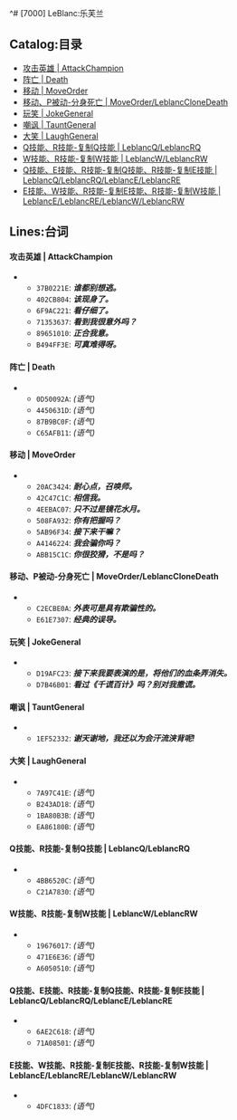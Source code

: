 ^# [7000] LeBlanc:乐芙兰

## Catalog:目录
* [攻击英雄 | AttackChampion](#攻击英雄--AttackChampion)
* [阵亡 | Death](#阵亡--Death)
* [移动 | MoveOrder](#移动--MoveOrder)
* [移动、P被动-分身死亡 | MoveOrder/LeblancCloneDeath](#移动P被动-分身死亡--MoveOrderLeblancCloneDeath)
* [玩笑 | JokeGeneral](#玩笑--JokeGeneral)
* [嘲讽 | TauntGeneral](#嘲讽--TauntGeneral)
* [大笑 | LaughGeneral](#大笑--LaughGeneral)
* [Q技能、R技能-复制Q技能 | LeblancQ/LeblancRQ](#Q技能R技能-复制Q技能--LeblancQLeblancRQ)
* [W技能、R技能-复制W技能 | LeblancW/LeblancRW](#W技能R技能-复制W技能--LeblancWLeblancRW)
* [Q技能、E技能、R技能-复制Q技能、R技能-复制E技能 | LeblancQ/LeblancRQ/LeblancE/LeblancRE](#Q技能E技能R技能-复制Q技能R技能-复制E技能--LeblancQLeblancRQLeblancELeblancRE)
* [E技能、W技能、R技能-复制E技能、R技能-复制W技能 | LeblancE/LeblancRE/LeblancW/LeblancRW](#E技能W技能R技能-复制E技能R技能-复制W技能--LeblancELeblancRELeblancWLeblancRW)

## Lines:台词
#### 攻击英雄 | AttackChampion
- - `37B0221E`: ***谁都别想逃。***
  - `402CB804`: ***该现身了。***
  - `6F9AC221`: ***看仔细了。***
  - `71353637`: ***看到我很意外吗？***
  - `89651010`: ***正合我意。***
  - `B494FF3E`: ***可真难得呀。***

#### 阵亡 | Death
- - `0D50092A`: *(语气)*
  - `4450631D`: *(语气)*
  - `87B9BC0F`: *(语气)*
  - `C65AFB11`: *(语气)*

#### 移动 | MoveOrder
- - `20AC3424`: ***耐心点，召唤师。***
  - `42C47C1C`: ***相信我。***
  - `4EEBAC07`: ***只不过是镜花水月。***
  - `508FA932`: ***你有把握吗？***
  - `5AB96F34`: ***接下来干嘛？***
  - `A4146224`: ***我会骗你吗？***
  - `ABB15C1C`: ***你很狡猾，不是吗？***

#### 移动、P被动-分身死亡 | MoveOrder/LeblancCloneDeath
- - `C2ECBE0A`: ***外表可是具有欺骗性的。***
  - `E61E7307`: ***经典的误导。***

#### 玩笑 | JokeGeneral
- - `D19AFC23`: ***接下来我要表演的是，将他们的血条弄消失。***
  - `D7B46B01`: ***看过《千谎百计》吗？别对我撒谎。***

#### 嘲讽 | TauntGeneral
- - `1EF52332`: ***谢天谢地，我还以为会汗流浃背呢!***

#### 大笑 | LaughGeneral
- - `7A97C41E`: *(语气)*
  - `B243AD18`: *(语气)*
  - `1BA80B3B`: *(语气)*
  - `EA86180B`: *(语气)*

#### Q技能、R技能-复制Q技能 | LeblancQ/LeblancRQ
- - `4BB6520C`: *(语气)*
  - `C21A7830`: *(语气)*

#### W技能、R技能-复制W技能 | LeblancW/LeblancRW
- - `19676017`: *(语气)*
  - `471E6E36`: *(语气)*
  - `A6050510`: *(语气)*

#### Q技能、E技能、R技能-复制Q技能、R技能-复制E技能 | LeblancQ/LeblancRQ/LeblancE/LeblancRE
- - `6AE2C618`: *(语气)*
  - `71A08501`: *(语气)*

#### E技能、W技能、R技能-复制E技能、R技能-复制W技能 | LeblancE/LeblancRE/LeblancW/LeblancRW
- - `4DFC1833`: *(语气)*